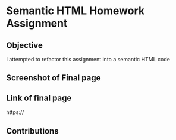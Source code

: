 # Semantic HTML Homework Assignment

## Objective

I attempted to refactor this assignment into a semantic HTML code

## Screenshot of Final page

## Link of final page
https://

##  Contributions 

